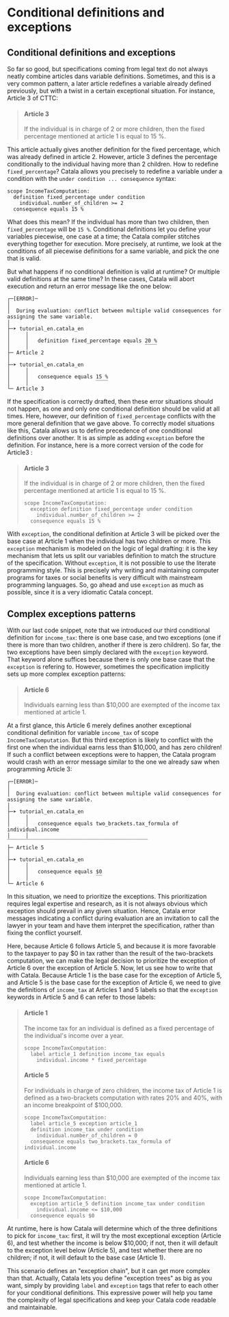 # Conditional definitions and exceptions

## Conditional definitions and exceptions

So far so good, but specifications coming from legal text do not always
neatly combine articles dans variable definitions. Sometimes, and this
is a very common pattern, a later article redefines a variable already
defined previously, but with a twist in a certain exceptional situation.
For instance, Article 3 of CTTC:

> #### Article 3
>
> If the individual is in charge of 2 or more children, then the fixed
> percentage mentioned at article 1 is equal to 15 %.


This article actually gives another definition for the fixed percentage, which
was already defined in article 2. However, article 3 defines the percentage
conditionally to the individual having more than 2 children. How to redefine
`fixed_percentage`? Catala allows you precisely to redefine a variable under a
condition with the `under condition ... consequence` syntax:

```catala
scope IncomeTaxComputation:
  definition fixed_percentage under condition
    individual.number_of_children >= 2
  consequence equals 15 %
```

What does this mean? If the individual has more than two children, then
`fixed_percentage` will be `15 %`. Conditional definitions let you define
your variables piecewise, one case at a time; the Catala compiler stitches
everything together for execution. More precisely, at runtime, we look at
the conditions of all piecewise definitions for a same variable, and pick
the one that is valid.

But what happens if no conditional definition is valid at runtime? Or multiple
valid definitions at the same time? In these cases, Catala will abort
execution and return an error message like the one below:

```text
┌─[ERROR]─
│
│  During evaluation: conflict between multiple valid consequences for assigning the same variable.
│
├─➤ tutorial_en.catala_en
│     │
│     │   definition fixed_percentage equals 20 %
│     │                                      ‾‾‾‾
├─ Article 2
│
├─➤ tutorial_en.catala_en
│     │
│     │   consequence equals 15 %
│     │                      ‾‾‾‾
└─ Article 3
```

If the specification is correctly drafted, then these error situations should
not happen, as one and only one conditional definition should be valid at all
times. Here, however, our definition of `fixed_percentage` conflicts with the
more general definition that we gave above. To correctly model situations like
this, Catala allows us to define precedence of one conditional definitions
over another. It is as simple as adding `exception` before the definition.
For instance, here is a more correct version of the code for Article3 :

> #### Article 3
>
> If the individual is in charge of 2 or more children, then the fixed
> percentage mentioned at article 1 is equal to 15 %.
>
> ```catala
> scope IncomeTaxComputation:
>   exception definition fixed_percentage under condition
>     individual.number_of_children >= 2
>   consequence equals 15 %
> ```

With `exception`, the conditional definition at Article 3 will be picked over
the base case at Article 1 when the individual has two children or more. This
`exception` mechanism is modeled on the logic of legal drafting: it is the key
mechanism that lets us split our variables definition to match the structure of
the specification. Without `exception`, it is not possible to use the literate
programming style. This is precisely why writing and maintaining computer
programs for taxes or social benefits is very difficult with mainstream
programming languages. So, go ahead and use `exception` as much as possible,
since it is a very idiomatic Catala concept.

## Complex exceptions patterns

With our last code snippet, note that we introduced our third conditional
definition for `income_tax`: there is one base case, and two exceptions (one if
there is more than two children, another if there is zero children). So far,
the two exceptions have been simply declared with the `exception` keyword. That
keyword alone suffices because there is only one base case that the `exception`
is refering to. However, sometimes the specification implicitly sets up
more complex exception patterns:

> #### Article 6
>
> Individuals earning less than $10,000 are exempted of the income tax mentioned
> at article 1.

At a first glance, this Article 6 merely defines another exceptional conditional
definition for variable `income_tax` of scope `IncomeTaxComputation`. But this
third exception is likely to conflict with the first one when the individual
earns less than $10,000, and has zero children! If such a conflict between
exceptions were to happen, the Catala program would crash with an error message
similar to the one we already saw when programming Article 3:

```text
┌─[ERROR]─
│
│  During evaluation: conflict between multiple valid consequences for assigning the same variable.
│
├─➤ tutorial_en.catala_en
│     │
│     │   consequence equals two_brackets.tax_formula of individual.income
│     │                      ‾‾‾‾‾‾‾‾‾‾‾‾‾‾‾‾‾‾‾‾‾‾‾‾‾‾‾‾‾‾‾‾‾‾‾‾‾‾‾‾‾‾‾‾‾‾
├─ Article 5
│
├─➤ tutorial_en.catala_en
│     │
│     │   consequence equals $0
│     │                      ‾‾
└─ Article 6
```

In this situation, we need to prioritize the exceptions. This prioritization
requires legal expertise and research, as it is not always obvious which
exception should prevail in any given situation. Hence, Catala error messages
indicating a conflict during evaluation are an invitation to call the lawyer in
your team and have them interpret the specification, rather than fixing the
conflict yourself.

Here, because Article 6 follows Article 5, and because it is more favorable to
the taxpayer to pay $0 in tax rather than the result of the two-brackets
computation, we can make the legal decision to prioritize the exception of
Article 6 over the exception of Article 5. Now, let us see how to write that
with Catala. Because Article 1 is the base case for the exception of Article 5,
and Article 5 is the base case for the exception of Article 6, we need to give
the definitions of `income_tax` at Articles 1 and 5 labels so that the
`exception` keywords in Article 5 and 6 can refer to those labels:

> #### Article 1
>
> The income tax for an individual is defined as a fixed percentage of the
> individual's income over a year.
>
> ```catala
> scope IncomeTaxComputation:
>   label article_1 definition income_tax equals
>     individual.income * fixed_percentage
> ```
> #### Article 5
>
> For individuals in charge of zero children, the income
> tax of Article 1 is defined as a two-brackets computation with rates 20% and
> 40%, with an income breakpoint of $100,000.
>
> ```catala
> scope IncomeTaxComputation:
>   label article_5 exception article_1
>   definition income_tax under condition
>     individual.number_of_children = 0
>   consequence equals two_brackets.tax_formula of individual.income
> ```
>
> #### Article 6
>
> Individuals earning less than $10,000 are exempted of the income tax mentioned
> at article 1.
>
> ```catala
> scope IncomeTaxComputation:
>   exception article_5 definition income_tax under condition
>     individual.income <= $10,000
>   consequence equals $0
> ```

At runtime, here is how Catala will determine which of the three definitions
to pick for `income_tax`: first, it will try the most exceptional
exception (Article 6), and test whether the income is below $10,000;
if not, then it will default to the exception level below (Article 5),
and test whether there are no children; if not, it will default to the
base case (Article 1).

This scenario defines an "exception chain", but it can get more complex than
that. Actually, Catala lets you define "exception trees" as big as you want,
simply by providing `label` and `exception` tags that refer to each other
for your conditional definitions. This expressive power will help you tame
the complexity of legal specifications and keep your Catala code readable
and maintainable.
